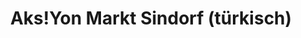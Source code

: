 ---
title: "Aks!Yon Markt Sindorf (türkisch)"
url: /kerpen/aks-yon-markt-sindorf-tuerkisch/
shop: Supermarkt
---